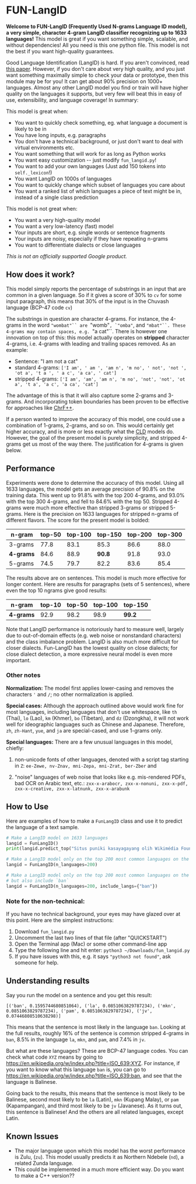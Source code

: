 # FUN-LangID


**Welcome to FUN-LangID (Frequently Used N-grams Language ID model), a very
simple, character 4-gram LangID classifier recognizing up to 1633 languages!**
This model is great if you want something simple, scalable, and without
dependencies! All you need is this one python file. This model is not the best
if you want high-quality guarantees.

Good Language Identification (LangID) is hard. If you aren't convinced, read
[this paper](https://arxiv.org/pdf/2010.14571.pdf). However, if you don't care
about very high quality, and you just want something maximally simple to check
your data or prototype, then this module may be for you! It can get about 90%
precision on 1000+ languages. Almost any other LangID model you find or train
will have higher quality on the languages it supports, but very few will beat
this in easy of use, extensibility, and language coverage! In summary:

This model is great when:

*   You want to quickly check something, eg. what language a document is likely
    to be in
*   You have long inputs, e.g. paragraphs
*   You don't have a technical background, or just don't want to deal with
    virtual environments etc.
*   You want something that will work for as long as Python works
*   You want easy customization -- just modify `fun_langid.py`!
*   You want to add your own languages (Just add 150 tokens into `self._lexicon`!)
*   You want LangID on 1000s of languages
*   You want to quickly change which subset of languages you care about
*   You want a ranked list of which languages a piece of text might be in,
    instead of a single class prediction

This model is not great when:

  * You want a very high-quality model
  * You want a very low-latency (fast) model
  * Your inputs are short, e.g. single words or sentence fragments
  * Your inputs are noisy, especially if they have repeating n-grams
  * You want to differentiate dialects or close languages

_This is not an officially supported Google product._

## How does it work?

This model simply reports the percentage of substrings in an input that are
common in a given language. So if it gives a score of 30% to `cv` for some input
paragraph, this means that 30% of the input is in the Chuvash language (BCP-47
code `cv`)

The substrings in question are character 4-grams. For instance, the 4-grams
in the word `"wombat"`` are `"womb"``, `"omba"``, and `"mbat"``. These 4-grams
may contain spaces, e.g. `"a cat"``. There is however one innovation on top of
this: this model actually operates on **stripped** character 4-grams, i.e.
4-grams with leading and trailing spaces removed. As an example:

  * Sentence: "I am not a cat"
  * standard 4-grams: `['I am', ' am ', 'am n', 'm no', ' not', 'not ', 'ot a', 't a ', ' a c', 'a ca', ' cat']`
  * stripped 4-grams: `['I am', 'am', 'am n', 'm no', 'not', 'not', 'ot a', 't a', 'a c', 'a ca', 'cat']`

The advantage of this is that it will also capture some 2-grams and 3-grams. And
incorporating token boundaries has been proven to be effective for approaches
like [ChrF++](https://www.statmt.org/wmt17/pdf/WMT70.pdf).

If a person wanted to improve the accuracy of this model, one could use a
combination of 1-grams, 2-grams, and so on. This would certainly get higher
accuracy, and is more or less exactly what the
[CLD](https://github.com/mzsanford/cld) models do. However, the goal of the
present model is purely simplicity, and stripped 4-grams get us most of the way
there. The justification for 4-grams is given below.

## Performance

Experiments were done to determine the accuracy of this model. Using all 1633
languages, the model gets an average precision of 90.8% on the training data.
This went up to 91.8% with the top 200 4-grams, and 93.0% with the top 300
4-grams, and fell to 84.6% with the top 50. Stripped 4-grams were much more
effective than stripped 3-grams or stripped 5-grams. Here is the precision on
1633 languages for stripped n-grams of different flavors. The score for the
present model is bolded:

n-gram  | top-50 |top-100 | **top-150** |top-200 |top-300 |
--------|--------|--------|--------|--------|--------|
3-grams | 77.8   | 	83.1  | 	85.3 | 	86.6  | 	88.0 |
**4-grams** | 84.6   | 	88.9  | 	**90.8** | 	91.8  | 	93.0 |
5-grams | 74.5   | 	79.7  | 	82.2 | 	83.6  | 	85.4 |

The results above are on sentences. This model is much more effective for longer
content. Here are results for paragraphs (sets of 5 sentences), where even the
top 10 ngrams give good results:

n-gram  | top-10 |top-50 |top-100 | **top-150**
--------|--------|--------|---------|--------|
**4-grams** | 92.9   | 	98.2  | 	98.9 | 	**99.2**  |

Note that LangID performance is notoriously hard to measure well, largely due to
out-of-domain effects (e.g. web noise or nonstandard characters) and the class
imbalance problem. LangID is also much more difficult for closer dialects.
Fun-LangID has the lowest quality on close dialects; for close dialect
detection, a more expressive neural model is even more important.


### Other notes

**Normalization:** The model first applies lower-casing and removes the
characters `'` and `/`; no other normalization is applied.

**Special cases:** Although the approach outlined above would work fine for most
languages, including languages that don't use whitespace, like `th` (Thai), 
`lo` (Lao), `km` (Khmer), `bo` (Tibetan), and `dz` (Dzongkha), it will not work
well for ideographic languages such as Chinese and Japanese. Therefore, `zh`, 
`zh-Hant`, `yue`, and `ja` are special-cased, and use 1-grams only.

**Special languages:** There are a few unusual languages in this model, chiefly:

1. non-unicode fonts of other languages, denoted with a script tag starting in
`Z`: `ee-Zewe, nv-Znav, mni-Zepa, mni-Zrat, ber-Zber` and

2. "noise"
languages of web noise that looks like e.g. mis-rendered PDFs, bad OCR on Arabic
text, etc.: `zxx-x-arabocr, zxx-x-nonuni, zxx-x-pdf, zxx-x-creative, zxx-x-latnunk, zxx-x-arabunk`


## How to Use

Here are examples of how to make a `FunLangID` class and use it to predict the
language of a text sample.

```python
# Make a LangID model on 1633 languages
langid = FunLangID()
print(langid.predict_top("Situs puniki kasayagayang olih Wikimédia Foundation tur bebas cingakin olih parajanané makasami."))

# Make a LangID model only on the top 200 most common languages on the web
langid = FunLangID(n_languages=200)

# Make a LangID model only on the top 200 most common languages on the web,
# but also include `ban`
langid = FunLangID(n_languages=200, include_langs={"ban"})
```

### Note for the non-technical:

If you have no technical background, your
eyes may have glazed over at this point. Here are the simplest instructions:

1.  Download `fun_langid.py`
2.  Uncomment the last two lines of that file (after "QUICKSTART")
3.  Open the Terminal app (Mac) or some other command-line app
4.  Type the following line and hit enter: `python3 ~/Downloads/fun_langid.py`
5.  If you have issues with this, e.g. it says `"python3 not found"`, ask someone
    for help.

## Understanding results
Say you run the model on a sentence and you get this result:

```
[('ban', 0.1595744680851064), ('la', 0.0851063829787234), ('mkn', 0.0851063829787234), ('pam', 0.0851063829787234), ('jv', 0.07446808510638298)]
```

This means that the sentence is most likely in the language `ban`. Looking at
the full results, roughly 16% of the sentence is common stripped 4-grams in
`ban`, 8.5% in the language `la`, `mkn`, and `pam`, and 7.4% in `jv`.

But what are these languages? These are BCP-47 language codes. You can check
what code `XYZ` means by going to
https://en.wikipedia.org/w/index.php?title=ISO_639:XYZ. For instance, if you
want to know what this language `ban` is, you can go to
https://en.wikipedia.org/w/index.php?title=ISO_639:ban, and see that the
language is Balinese.

Going back to the results, this means that the sentence is most likely to be
Balinese, second most likely to be `la` (Latin), `mkn` (Kupang Malay), or `pam`
(Kapampangan), and third most likely to be `jv` (Javanese). As it turns out,
this sentence is Balinese! And the others are all related languages, except 
Latin.

## Known Issues

* The major language upon which this model has the worst performance is Zulu,
  (`zu`).  This model usually predicts it as Northern Ndebele (`nd`), a related
  Zunda language.
* This could be implemented in a much more efficient way. Do you want to make
  a C++ version??

